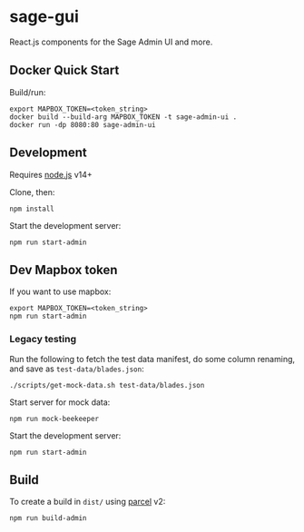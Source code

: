 # sage-gui

React.js components for the Sage Admin UI and more.


## Docker Quick Start

Build/run:

```
export MAPBOX_TOKEN=<token_string>
docker build --build-arg MAPBOX_TOKEN -t sage-admin-ui .
docker run -dp 8080:80 sage-admin-ui
```


## Development

Requires [node.js](https://nodejs.org) v14+

Clone, then:

```
npm install
```

Start the development server:
```
npm run start-admin
```


## Dev Mapbox token

If you want to use mapbox:
```
export MAPBOX_TOKEN=<token_string>
npm run start-admin
```


### Legacy testing

Run the following to fetch the test data manifest, do some column renaming, and save as `test-data/blades.json`:

```
./scripts/get-mock-data.sh test-data/blades.json
```

Start server for mock data:
```
npm run mock-beekeeper
```

Start the development server:
```
npm run start-admin
```


## Build

To create a build in `dist/` using [parcel](https://parceljs.org/) v2:

```
npm run build-admin
```
